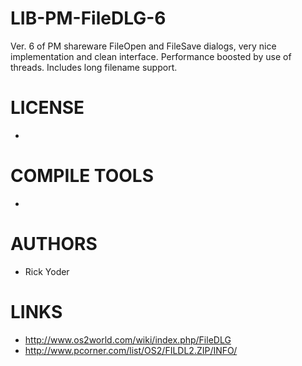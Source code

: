 # LIB-PM-FileDLG-6
Ver. 6 of PM shareware FileOpen and FileSave dialogs, very nice implementation and clean interface. Performance boosted by use of threads. Includes long filename support.

LICENSE
===============
* 

COMPILE TOOLS
===============
* 
 
AUTHORS
===============
* Rick Yoder

LINKS
===============
* http://www.os2world.com/wiki/index.php/FileDLG
* http://www.pcorner.com/list/OS2/FILDL2.ZIP/INFO/
